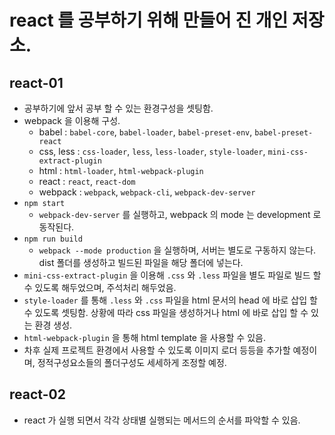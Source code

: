 # react 를 공부하기 위해 만들어 진 개인 저장소.

## react-01
- 공부하기에 앞서 공부 할 수 있는 환경구성을 셋팅함.
- webpack 을 이용해 구성.
    - babel  : `babel-core`, `babel-loader`, `babel-preset-env`, `babel-preset-react`
    - css, less : `css-loader`, `less`, `less-loader`, `style-loader`, `mini-css-extract-plugin`
    - html : `html-loader`, `html-webpack-plugin`
    - react : `react`, `react-dom`
    - webpack : `webpack`, `webpack-cli`, `webpack-dev-server`
- `npm start`
    - `webpack-dev-server` 를 실행하고, webpack 의 mode 는 development 로 동작된다.
- `npm run build`
    - `webpack --mode production` 을 실행하며, 서버는 별도로 구동하지 않는다. dist 폴더를 생성하고 빌드된 파일을 해당 폴더에 넣는다.
- `mini-css-extract-plugin` 을 이용해 `.css` 와 `.less` 파일을 별도 파일로 빌드 할 수 있도록 해두었으며, 주석처리 해두었음.
- `style-loader` 를 통해 `.less` 와 `.css` 파일을 html 문서의 head 에 바로 삽입 할 수 있도록 셋팅함. 상황에 따라 css 파일을 생성하거나 html 에 바로 삽입 할 수 있는 환경 생성.
- `html-webpack-plugin` 을 통해 html template 을 사용할 수 있음.
- 차후 실제 프로젝트 환경에서 사용할 수 있도록 이미지 로더 등등을 추가할 예정이며, 정적구성요소들의 폴더구성도 세세하게 조정할 예정.

## react-02
- react 가 실행 되면서 각각 상태별 실행되는 메서드의 순서를 파악할 수 있음.
